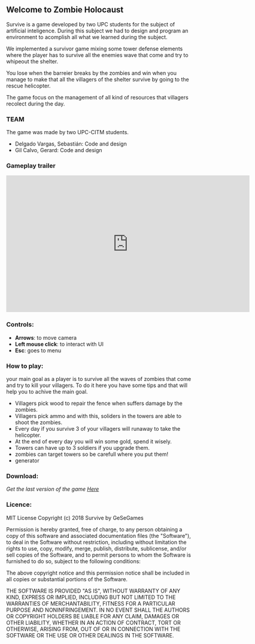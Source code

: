 ## Welcome to Zombie Holocaust

Survive is a game developed by two UPC students for the subject of artificial inteligence. During this subject we had to design and 
program an environment to acomplish all what we learned during the subject.

We implemented a survivor game mixing some tower defense elements where the player has to survive all the enemies wave that come and 
try to whipeout the shelter. 

You lose when the barreier breaks by the zombies and win when you manage to make that all the villagers of the shelter survive by going to the rescue helicopter. 

The game focus on the management of all kind of resources that villagers recolect during the day. 

### TEAM

The game was made by two UPC-CITM students.

- Delgado Vargas, Sebastián: Code and design
- Gil Calvo, Gerard: Code and design

### Gameplay trailer

<iframe align="center" width="650" height="365" src="https://www.youtube.com/embed/FZuUiyN7cbg" frameborder="0" allowfullscreen></iframe>

### Controls:

 - **Arrows**: to move camera
 - **Left mouse click**: to interact with UI
 - **Esc**: goes to menu
 
 
### How to play:

your main goal as a player is to survive all the waves of zombies that come and try to kill your villagers. To do it here you have some tips and that will help you to achive the main goal. 
 
 - Villagers pick wood to repair the fence when suffers damage by the zombies.
 - Villagers pick ammo and with this, soliders in the towers are able to shoot the zombies.
 - Every day if you survive 3 of your villagers will runaway to take the helicopter.
 - At the end of every day you will win some gold, spend it wisely.
 - Towers can have up to 3 soldiers if you upgrade them.
 - zombies can target towers so be carefull where you put them!
 - generator
 
 
### Download:

_Get the last version of the game [Here](https://www.google.com/)_

### Licence:
 
MIT License Copyright (c) 2018 Survive by GeSeGames

Permission is hereby granted, free of charge, to any person obtaining a copy
of this software and associated documentation files (the "Software"), to deal
in the Software without restriction, including without limitation the rights
to use, copy, modify, merge, publish, distribute, sublicense, and/or sell
copies of the Software, and to permit persons to whom the Software is
furnished to do so, subject to the following conditions:

The above copyright notice and this permission notice shall be included in all
copies or substantial portions of the Software.

THE SOFTWARE IS PROVIDED "AS IS", WITHOUT WARRANTY OF ANY KIND, EXPRESS OR
IMPLIED, INCLUDING BUT NOT LIMITED TO THE WARRANTIES OF MERCHANTABILITY,
FITNESS FOR A PARTICULAR PURPOSE AND NONINFRINGEMENT. IN NO EVENT SHALL THE
AUTHORS OR COPYRIGHT HOLDERS BE LIABLE FOR ANY CLAIM, DAMAGES OR OTHER
LIABILITY, WHETHER IN AN ACTION OF CONTRACT, TORT OR OTHERWISE, ARISING FROM,
OUT OF OR IN CONNECTION WITH THE SOFTWARE OR THE USE OR OTHER DEALINGS IN THE
SOFTWARE.

